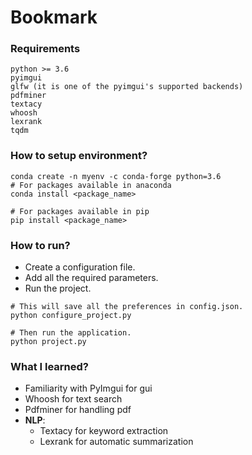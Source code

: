 # Bookmark

### Requirements
```
python >= 3.6
pyimgui
glfw (it is one of the pyimgui's supported backends)
pdfminer
textacy
whoosh
lexrank
tqdm
```

### How to setup environment?

```
conda create -n myenv -c conda-forge python=3.6
# For packages available in anaconda
conda install <package_name>

# For packages available in pip
pip install <package_name>
```

### How to run?
- Create a configuration file.
- Add all the required parameters.
- Run the project.
```
# This will save all the preferences in config.json.
python configure_project.py

# Then run the application.
python project.py
```

### What I learned?
- Familiarity with PyImgui for gui
- Whoosh for text search
- Pdfminer for handling pdf
- **NLP**:
    - Textacy for keyword extraction
    - Lexrank for automatic summarization
